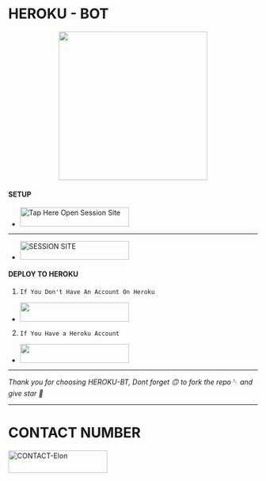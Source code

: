 
#           HEROKU - BOT

<p align="center">
  <img src="https://files.catbox.moe/zotx9t.jpg" width="300"/>
</p>



#### SETUP 

- <a href="https://github.com/rahzyn/HEROKU-BT/fork"><img title="Tap Here Open Session Site" src="https://img.shields.io/badge/FORK THIS REPO-h?color=red&style=for-the-badge&logo=msi" width="220" height="38.45"/></a></p>

________________________________

- <a href="https://rahmani-4.onrender.com"><img title="SESSION SITE" src="https://img.shields.io/badge/SESSION SITE-h?color=green&style=for-the-badge&logo=msi" width="220" height="38.45"/></a></p>




#### DEPLOY TO HEROKU 
1. `If You Don't Have An Account On Heroku`

- <a align="center"><a href="https://signup.heroku.com">
 <img src="https://img.shields.io/badge/Create%20Account%20Now-purple?style=for-the-badge&logo=heroku" width="220" height="38.45"/></a></p>

2. `If You Have a Heroku Account`

 - <a align="center"><a href="https://dashboard.heroku.com/new?template=https://github.com/rahzyn/HEROKU-BT/tree/main"> <img src="https://img.shields.io/badge/DEPLOY%20NOW-blue?style=for-the-badge&logo=heroku" width="220" height="38.45"/></a></p>

_______________________________
*Thank you for choosing HEROKU-BT, Dont forget 🙃 to fork the repo🪡 and give star 🌟*
________________________________
#     CONTACT NUMBER


<a href="https://wa.me/+255693629079-INFO"><img title="CONTACT-Elon" src="https://img.shields.io/badge/CONTACT-Rahman-md?color=purple&style=for-the-badge&logo=audi" width="200" height="45.45"/></a></p>





